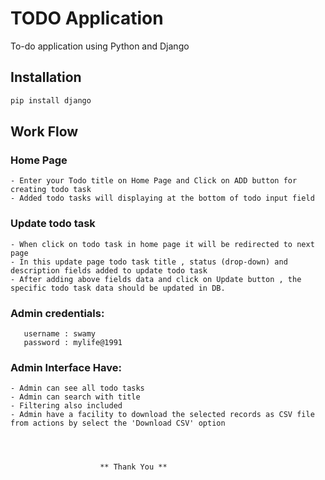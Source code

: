 # TODO Application 

To-do application using Python and Django

## Installation

```bash
pip install django
```

## Work Flow

### Home Page
	- Enter your Todo title on Home Page and Click on ADD button for creating todo task
	- Added todo tasks will displaying at the bottom of todo input field

### Update todo task
	- When click on todo task in home page it will be redirected to next page
	- In this update page todo task title , status (drop-down) and description fields added to update todo task
	- After adding above fields data and click on Update button , the specific todo task data should be updated in DB.

### Admin credentials:
```
   username : swamy
   password : mylife@1991
```

### Admin Interface Have:

	- Admin can see all todo tasks
	- Admin can search with title 
	- Filtering also included 
	- Admin have a facility to download the selected records as CSV file from actions by select the 'Download CSV' option 




						** Thank You **